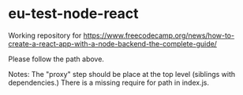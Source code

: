 # eu-test-node-react
Working repository for https://www.freecodecamp.org/news/how-to-create-a-react-app-with-a-node-backend-the-complete-guide/

Please follow the path above.

Notes:
The "proxy" step should be place at the top level (siblings with dependencies.)
There is a missing require for path in index.js.
